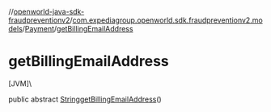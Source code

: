 //[openworld-java-sdk-fraudpreventionv2](../../../index.md)/[com.expediagroup.openworld.sdk.fraudpreventionv2.models](../index.md)/[Payment](index.md)/[getBillingEmailAddress](get-billing-email-address.md)

# getBillingEmailAddress

[JVM]\

public abstract [String](https://docs.oracle.com/javase/8/docs/api/java/lang/String.html)[getBillingEmailAddress](get-billing-email-address.md)()
